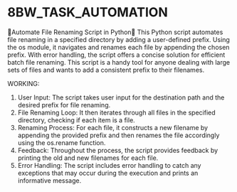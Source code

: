 # 8BW_TASK_AUTOMATION
🌟Automate File Renaming Script in Python🌟
This Python script automates file renaming in a specified directory by adding a user-defined prefix. Using the os module, it navigates and renames each file by appending the chosen prefix. With error handling, the script offers a concise solution for efficient batch file renaming. This script is a handy tool for anyone dealing with large sets of files and wants to add a consistent prefix to their filenames.

WORKING:
1. User Input: The script takes user input for the destination path and the desired prefix for file renaming.
2. File Renaming Loop: It then iterates through all files in the specified directory, checking if each item is a file.
3. Renaming Process: For each file, it constructs a new filename by appending the provided prefix and then renames the file accordingly using the os.rename function.
4. Feedback: Throughout the process, the script provides feedback by printing the old and new filenames for each file.
5. Error Handling: The script includes error handling to catch any exceptions that may occur during the execution and prints an informative message.
